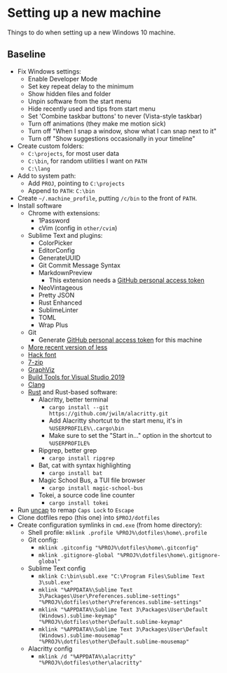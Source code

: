 # Setting up a new machine
Things to do when setting up a new Windows 10 machine.

## Baseline
- Fix Windows settings:
	- Enable Developer Mode
	- Set key repeat delay to the minimum
	- Show hidden files and folder
	- Unpin software from the start menu
	- Hide recently used and tips from start menu
	- Set 'Combine taskbar buttons' to never (Vista-style taskbar)
	- Turn off animations (they make me motion sick)
	- Turn off "When I snap a window, show what I can snap next to it"
	- Turn off "Show suggestions occasionally in your timeline"
- Create custom folders:
	- `C:\projects`, for most user data
	- `C:\bin`, for random utilities I want on `PATH`
	- `C:\lang`
- Add to system path:
	- Add `PROJ`, pointing to `C:\projects`
	- Append to `PATH`: `C:\bin`
- Create `~/.machine_profile`, putting `/c/bin` to the front of `PATH`.
- Install software
	- Chrome with extensions:
		- 1Password
		- cVim (config in `other/cvim`)
	- Sublime Text and plugins:
		- ColorPicker
		- EditorConfig
		- GenerateUUID
		- Git Commit Message Syntax
		- MarkdownPreview
			- This extension needs a [GitHub personal access token](https://github.com/settings/tokens)
		- NeoVintageous
		- Pretty JSON
		- Rust Enhanced
		- SublimeLinter
		- TOML
		- Wrap Plus
	- Git
		- Generate [GitHub personal access token](https://github.com/settings/tokens) for this machine
	- [More recent version of less](https://www.guysalias.tk/misc/less/)
	- [Hack font](https://sourcefoundry.org/hack/)
	- [7-zip](https://www.7-zip.org/download.html)
	- [GraphViz](https://www.graphviz.org/download/)
	- [Build Tools for Visual Studio 2019](https://visualstudio.microsoft.com/downloads/#build-tools-for-visual-studio-2019)
	- [Clang](http://releases.llvm.org/download.html)
	- [Rust](https://rustup.rs/) and Rust-based software:
		- Alacritty, better terminal
			- `cargo install --git https://github.com/jwilm/alacritty.git`
			- Add Alacritty shortcut to the start menu, it's in `%USERPROFILE%\.cargo\bin`
			- Make sure to set the "Start in..." option in the shortcut to `%USERPROFILE%`
		- Ripgrep, better grep
			- `cargo install ripgrep`
		- Bat, cat with syntax highlighting
			- `cargo install bat`
		- Magic School Bus, a TUI file browser
			- `cargo install magic-school-bus`
		- Tokei, a source code line counter
			- `cargo install tokei`
- Run [uncap](https://github.com/susam/uncap) to remap `Caps Lock` to `Escape`
- Clone dotfiles repo (this one) into `$PROJ/dotfiles`
- Create configuration symlinks in `cmd.exe` (from home directory):
	- Shell profile: `mklink .profile %PROJ%\dotfiles\home\.profile`
	- Git config:
		- `mklink .gitconfig "%PROJ%\dotfiles\home\.gitconfig"`
		- `mklink .gitignore-global "%PROJ%\dotfiles\home\.gitignore-global"`
	- Sublime Text config
		- `mklink C:\bin\subl.exe "C:\Program Files\Sublime Text 3\subl.exe"`
		- `mklink "%APPDATA%\Sublime Text 3\Packages\User\Preferences.sublime-settings" "%PROJ%\dotfiles\other\Preferences.sublime-settings"`
		- `mklink "%APPDATA%\Sublime Text 3\Packages\User\Default (Windows).sublime-keymap" "%PROJ%\dotfiles\other\Default.sublime-keymap"`
		- `mklink "%APPDATA%\Sublime Text 3\Packages\User\Default (Windows).sublime-mousemap" "%PROJ%\dotfiles\other\Default.sublime-mousemap"`
	- Alacritty config
		- `mklink /d "%APPDATA%\alacritty" "%PROJ%\dotfiles\other\alacritty"`